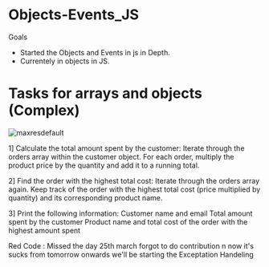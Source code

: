# Objects-Events_JS
Goals
- Started the Objects and Events in js in Depth.
- Currentely in objects in JS.

# Tasks for arrays and objects (Complex)

![maxresdefault](https://github.com/cnnarayanchavan/Objects-Events_JS/assets/113028954/fa21fa21-e627-4503-80d4-20e42bea28f1)

1] Calculate the total amount spent by the customer:
   Iterate through the orders array within the customer object.
   For each order, multiply the product price by the quantity and add it to a running total.

2] Find the order with the highest total cost:
   Iterate through the orders array again.
   Keep track of the order with the highest total cost (price multiplied by quantity) and its corresponding product        name.

3] Print the following information:
   Customer name and email
   Total amount spent by the customer
   Product name and total cost of the order with the highest amount spent

Red Code : Missed the day 25th march forgot to do contribution n now it's sucks 
from tomorrow onwards we'll be starting the Exceptation Handeling 
   
   
